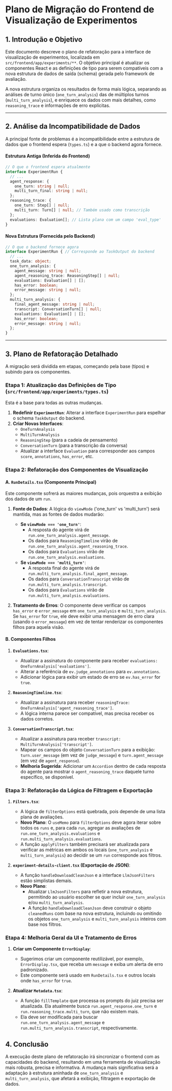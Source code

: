# Plano de Migração do Frontend de Visualização de Experimentos

## 1. Introdução e Objetivo

Este documento descreve o plano de refatoração para a interface de visualização de experimentos, localizada em `src/frontend/app/experiments/**`. O objetivo principal é atualizar os componentes React e as definições de tipo para serem compatíveis com a nova estrutura de dados de saída (schema) gerada pelo framework de avaliação.

A nova estrutura organiza os resultados de forma mais lógica, separando as análises de turno único (`one_turn_analysis`) das de múltiplos turnos (`multi_turn_analysis`), e enriquece os dados com mais detalhes, como `reasoning_trace` e informações de erro explícitas.

---

## 2. Análise da Incompatibilidade de Dados

A principal fonte de problemas é a incompatibilidade entre a estrutura de dados que o frontend espera (`types.ts`) e a que o backend agora fornece.

#### Estrutura Antiga (Inferida do Frontend)

```typescript
// O que o frontend espera atualmente
interface ExperimentRun {
  // ...
  agent_response: {
    one_turn: string | null;
    multi_turn_final: string | null;
  };
  reasoning_trace: {
    one_turn: Step[] | null;
    multi_turn: Turn[] | null; // Também usado como transcrição
  };
  evaluations: Evaluation[]; // Lista plana com um campo 'eval_type'
}
```

#### Nova Estrutura (Fornecida pelo Backend)

```typescript
// O que o backend fornece agora
interface ExperimentRun { // Corresponde ao TaskOutput do backend
  // ...
  task_data: object;
  one_turn_analysis: {
    agent_message: string | null;
    agent_reasoning_trace: ReasoningStep[] | null;
    evaluations: Evaluation[] | [];
    has_error: boolean;
    error_message: string | null;
  };
  multi_turn_analysis: {
    final_agent_message: string | null;
    transcript: ConversationTurn[] | null;
    evaluations: Evaluation[] | [];
    has_error: boolean;
    error_message: string | null;
  };
}
```

---

## 3. Plano de Refatoração Detalhado

A migração será dividida em etapas, começando pela base (tipos) e subindo para os componentes.

### Etapa 1: Atualização das Definições de Tipo (`src/frontend/app/experiments/types.ts`)

Esta é a base para todas as outras mudanças.

1.  **Redefinir `ExperimentRun`**: Alterar a interface `ExperimentRun` para espelhar o schema `TaskOutput` do backend.
2.  **Criar Novas Interfaces**:
    -   `OneTurnAnalysis`
    -   `MultiTurnAnalysis`
    -   `ReasoningStep` (para a cadeia de pensamento)
    -   `ConversationTurn` (para a transcrição da conversa)
    -   Atualizar a interface `Evaluation` para corresponder aos campos `score`, `annotations`, `has_error`, etc.

### Etapa 2: Refatoração dos Componentes de Visualização

#### A. `RunDetails.tsx` (Componente Principal)

Este componente sofrerá as maiores mudanças, pois orquestra a exibição dos dados de um `run`.

1.  **Fonte de Dados**: A lógica do `viewMode` ('one_turn' vs 'multi_turn') será mantida, mas as fontes de dados mudarão:
    -   **Se `viewMode === 'one_turn'`**:
        -   A resposta do agente virá de `run.one_turn_analysis.agent_message`.
        -   Os dados para `ReasoningTimeline` virão de `run.one_turn_analysis.agent_reasoning_trace`.
        -   Os dados para `Evaluations` virão de `run.one_turn_analysis.evaluations`.
    -   **Se `viewMode === 'multi_turn'`**:
        -   A resposta final do agente virá de `run.multi_turn_analysis.final_agent_message`.
        -   Os dados para `ConversationTranscript` virão de `run.multi_turn_analysis.transcript`.
        -   Os dados para `Evaluations` virão de `run.multi_turn_analysis.evaluations`.

2.  **Tratamento de Erros**: O componente deve verificar os campos `has_error` e `error_message` em `one_turn_analysis` e `multi_turn_analysis`. Se `has_error` for `true`, ele deve exibir uma mensagem de erro clara (usando o `error_message`) em vez de tentar renderizar os componentes filhos para aquela visão.

#### B. Componentes Filhos

1.  **`Evaluations.tsx`**:
    -   Atualizar a assinatura do componente para receber `evaluations: OneTurnAnalysis['evaluations']`.
    -   Alterar a referência de `ev.judge_annotations` para `ev.annotations`.
    -   Adicionar lógica para exibir um estado de erro se `ev.has_error` for `true`.

2.  **`ReasoningTimeline.tsx`**:
    -   Atualizar a assinatura para receber `reasoningTrace: OneTurnAnalysis['agent_reasoning_trace']`.
    -   A lógica interna parece ser compatível, mas precisa receber os dados corretos.

3.  **`ConversationTranscript.tsx`**:
    -   Atualizar a assinatura para receber `transcript: MultiTurnAnalysis['transcript']`.
    -   Mapear os campos do objeto `ConversationTurn` para a exibição: `turn.user_message` (em vez de `judge_message`) e `turn.agent_message` (em vez de `agent_response`).
    -   **Melhoria Sugerida**: Adicionar um `Accordion` dentro de cada resposta do agente para mostrar o `agent_reasoning_trace` daquele turno específico, se disponível.

### Etapa 3: Refatoração da Lógica de Filtragem e Exportação

1.  **`Filters.tsx`**:
    -   A lógica de `filterOptions` está quebrada, pois depende de uma lista plana de avaliações.
    -   **Novo Plano**: O `useMemo` para `filterOptions` deve agora iterar sobre todos os `runs` e, para cada `run`, agregar as avaliações de `run.one_turn_analysis.evaluations` e `run.multi_turn_analysis.evaluations`.
    -   A função `applyFilters` também precisará ser atualizada para verificar as métricas em ambos os locais (`one_turn_analysis` e `multi_turn_analysis`) ao decidir se um `run` corresponde aos filtros.

2.  **`experiment-details-client.tsx` (Exportação de JSON)**:
    -   A função `handleDownloadCleanJson` e a interface `LlmJsonFilters` estão simplistas demais.
    -   **Novo Plano**:
        -   Atualizar `LlmJsonFilters` para refletir a nova estrutura, permitindo ao usuário escolher se quer incluir `one_turn_analysis` e/ou `multi_turn_analysis`.
        -   A função `handleDownloadCleanJson` deve construir o objeto `cleanedRuns` com base na nova estrutura, incluindo ou omitindo os objetos `one_turn_analysis` e `multi_turn_analysis` inteiros com base nos filtros.

### Etapa 4: Melhoria Geral da UI e Tratamento de Erros

1.  **Criar um Componente `ErrorDisplay`**:
    -   Sugerimos criar um componente reutilizável, por exemplo, `ErrorDisplay.tsx`, que receba um `message` e exiba um alerta de erro padronizado.
    -   Este componente será usado em `RunDetails.tsx` e outros locais onde `has_error` for `true`.

2.  **Atualizar `Metadata.tsx`**:
    -   A função `fillTemplate` que processa os prompts do juiz precisa ser atualizada. Ela atualmente busca `run.agent_response.one_turn` e `run.reasoning_trace.multi_turn`, que não existem mais.
    -   Ela deve ser modificada para buscar `run.one_turn_analysis.agent_message` e `run.multi_turn_analysis.transcript`, respectivamente.

## 4. Conclusão

A execução deste plano de refatoração irá sincronizar o frontend com as capacidades do backend, resultando em uma ferramenta de visualização mais robusta, precisa e informativa. A mudança mais significativa será a adaptação à estrutura aninhada de `one_turn_analysis` e `multi_turn_analysis`, que afetará a exibição, filtragem e exportação de dados.
